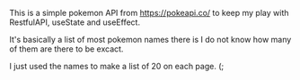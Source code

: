 This is a simple pokemon API from https://pokeapi.co/ to keep my play with RestfulAPI, useState and useEffect.

It's basically a list of most pokemon names there is I do not know how many of them are there to be excact. 

I just used the names to make a list of 20 on each page. (;
